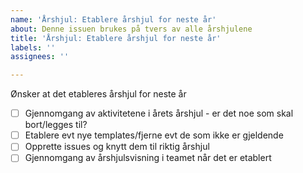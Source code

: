 ```yaml
---
name: 'Årshjul: Etablere årshjul for neste år'
about: Denne issuen brukes på tvers av alle årshjulene
title: 'Årshjul: Etablere årshjul for neste år'
labels: ''
assignees: ''

---
```


Ønsker at det etableres årshjul for neste år
- [ ] Gjennomgang av aktivitetene i årets årshjul - er det noe som skal bort/legges til?
- [ ] Etablere evt nye templates/fjerne evt de som ikke er gjeldende
- [ ] Opprette issues og knytt dem til riktig årshjul
- [ ] Gjennomgang av årshjulsvisning i teamet når det er etablert
